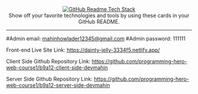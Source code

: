 <div align="center">
  <a href="https://github-readme-tech-stack.vercel.app">
    <img src="https://github-readme-tech-stack.vercel.app/api/cards?title=GitHub+Readme+Tech+Stack&align=center&titleAlign=center&fontSize=20&lineHeight=10&lineCount=2&theme=ayu&width=450&bg=%25230B0E14&titleColor=%231c9eff&line1=react%2Creact%2Cauto%3Btailwindcss%2Ctailwind%2Cauto%3Bprettier%2Cprettier%2Cauto%3B&line2=next.js%2Cnext.js%2Cffffff%3Btypescript%2Ctypescript%2Cauto%3Bstorybook%2Cstorybook%2Cauto%3B" alt="GitHub Readme Tech Stack" />
  </a>
</div>

<div align="center">
  Show off your favorite technologies and tools by using these cards in your GitHub README.
</div>

<hr>


#Admin email: mahinhowlader12345@gmail.com
#Admin password: 111111

Front-end Live Site Link: https://dainty-jelly-3334f5.netlify.app/

Client Side Github Repository Link: https://github.com/programming-hero-web-course1/b9a12-client-side-devmahin

Server Side Github Repository Link: https://github.com/programming-hero-web-course1/b9a12-server-side-devmahin
